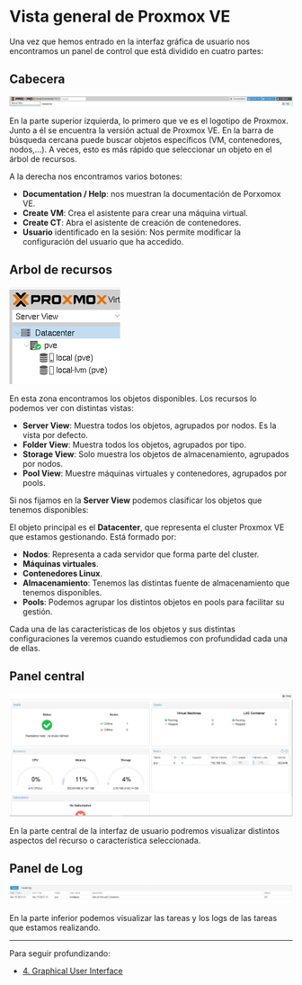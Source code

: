 # Vista general de Proxmox VE

Una vez que hemos entrado en la interfaz gráfica de usuario nos encontramos un panel de control que está dividido en cuatro partes:

## Cabecera

![cabecera](img/header.png)

En la parte superior izquierda, lo primero que ve es el logotipo de Proxmox. Junto a él se encuentra la versión actual de Proxmox VE. En la barra de búsqueda cercana puede buscar objetos específicos (VM, contenedores, nodos,…). A veces, esto es más rápido que seleccionar un objeto en el árbol de recursos.

A la derecha nos encontramos varios botones:

* **Documentation / Help**: nos muestran la documentación de Porxomox VE.
* **Create VM**: Crea el asistente para crear una máquina virtual.
* **Create CT**: Abra el asistente de creación de contenedores.
* **Usuario** identificado en la sesión: Nos permite modificar la configuración del usuario que ha accedido.

## Arbol de recursos

![arbol](img/arbol.png)

En esta zona encontramos los objetos disponibles. Los recursos lo podemos ver con distintas vistas:

* **Server View**: Muestra todos los objetos, agrupados por nodos. Es la vista por defecto.
* **Folder View**: Muestra todos los objetos, agrupados por tipo.
* **Storage View**: Solo muestra los objetos de almacenamiento, agrupados por nodos.
* **Pool View**: Muestre máquinas virtuales y contenedores, agrupados por pools.

Si nos fijamos en la **Server View** podemos clasificar los objetos que tenemos disponibles:

El objeto principal es el **Datacenter**, que representa el cluster Proxmox VE que estamos gestionando. Está formado por:

* **Nodos**: Representa a cada servidor que forma parte del cluster.
* **Máquinas virtuales**.
* **Contenedores Linux**.
* **Almacenamiento**: Tenemos las distintas fuente de almacenamiento que tenemos disponibles.
* **Pools**: Podemos agrupar los distintos objetos en pools para facilitar su gestión.

Cada una de las características de los objetos y sus distintas configuraciones la veremos cuando estudiemos con profundidad cada una de ellas.

## Panel central

![central](img/central.png)

En la parte central de la interfaz de usuario podremos visualizar distintos aspectos del recurso o característica seleccionada.

## Panel de Log

![log](img/log.png)

En la parte inferior podemos visualizar las tareas y los logs de las tareas que estamos realizando.

---

Para seguir profundizando:

* [4. Graphical User Interface](https://pve.proxmox.com/pve-docs/pve-admin-guide.html#chapter_gui)